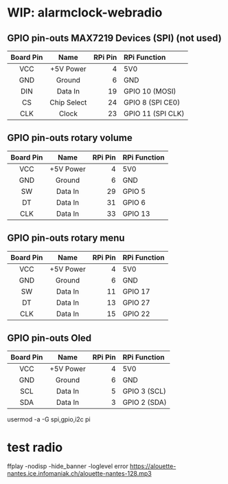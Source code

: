 WIP: alarmclock-webradio
===================

GPIO pin-outs MAX7219 Devices (SPI) (not used)
----------------------------------------------

| Board Pin    | Name        | RPi Pin   | RPi Function
| :----------: | :-----:     | --------: | :-----------
|          VCC | +5V Power   | 4        | 5V0 
|          GND |  Ground     | 6        | GND 
|          DIN |  Data In    | 19       | GPIO 10 (MOSI)
|          CS  |  Chip Select| 24       | GPIO 8 (SPI CE0)
|          CLK |  Clock      | 23       | GPIO 11 (SPI CLK)


GPIO pin-outs rotary volume
----------------------------------------------

| Board Pin    | Name        | RPi Pin   | RPi Function
| :----------: | :-----:      | --------: | :-----------
|          VCC | +5V Power   | 4        | 5V0 
|          GND |  Ground     | 6        | GND 
|          SW |  Data In     | 29       | GPIO 5
|          DT |  Data In     | 31       | GPIO 6
|          CLK |  Data In    | 33       | GPIO 13

GPIO pin-outs rotary menu
----------------------------------------------


| Board Pin    | Name        | RPi Pin   | RPi Function
| :----------: | :-----:      | --------: | :-----------
|          VCC | +5V Power   | 4        | 5V0 
|          GND |  Ground     | 6        | GND 
|          SW |  Data In     | 11       | GPIO 17
|          DT |  Data In     | 13       | GPIO 27
|          CLK |  Data In    | 15       | GPIO 22


GPIO pin-outs Oled
----------------------------------------------

| Board Pin    | Name        | RPi Pin   | RPi Function
| :----------: | :-----:      | --------: | :-----------
|          VCC | +5V Power   | 4        | 5V0 
|          GND |  Ground     | 6        | GND 
|          SCL |  Data In     | 5       | GPIO 3 (SCL)
|          SDA |  Data In     | 3       | GPIO 2 (SDA)


usermod -a -G spi,gpio,i2c pi


# test radio
ffplay -nodisp -hide_banner -loglevel error https://alouette-nantes.ice.infomaniak.ch/alouette-nantes-128.mp3

